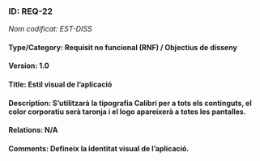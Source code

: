 ### ID: REQ-22
_Nom codificat: EST-DISS_
#### Type/Category: Requisit no funcional (RNF) / Objectius de disseny
#### Version: 1.0
#### Title: Estil visual de l’aplicació
#### Description: S’utilitzarà la tipografia Calibri per a tots els continguts, el color corporatiu serà taronja i el logo apareixerà a totes les pantalles.
#### Relations: N/A
#### Comments: Defineix la identitat visual de l’aplicació.

